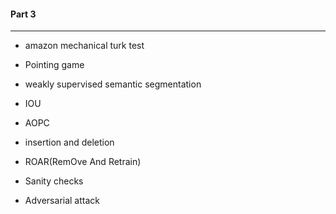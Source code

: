 #### Part 3

---

* amazon mechanical turk test

* Pointing game

* weakly supervised semantic segmentation
* IOU

* AOPC
* insertion and deletion

* ROAR(RemOve And Retrain)

* Sanity checks
* Adversarial attack
